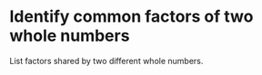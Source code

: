 # Identify common factors of two whole numbers

List factors shared by two different whole numbers.
